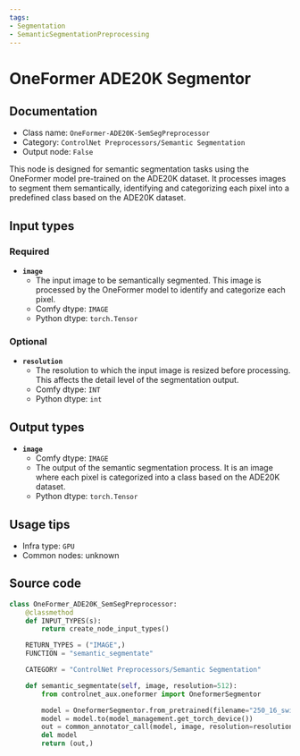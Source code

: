 ```yaml
---
tags:
- Segmentation
- SemanticSegmentationPreprocessing
---
```


# OneFormer ADE20K Segmentor
## Documentation
- Class name: `OneFormer-ADE20K-SemSegPreprocessor`
- Category: `ControlNet Preprocessors/Semantic Segmentation`
- Output node: `False`

This node is designed for semantic segmentation tasks using the OneFormer model pre-trained on the ADE20K dataset. It processes images to segment them semantically, identifying and categorizing each pixel into a predefined class based on the ADE20K dataset.
## Input types
### Required
- **`image`**
    - The input image to be semantically segmented. This image is processed by the OneFormer model to identify and categorize each pixel.
    - Comfy dtype: `IMAGE`
    - Python dtype: `torch.Tensor`
### Optional
- **`resolution`**
    - The resolution to which the input image is resized before processing. This affects the detail level of the segmentation output.
    - Comfy dtype: `INT`
    - Python dtype: `int`
## Output types
- **`image`**
    - Comfy dtype: `IMAGE`
    - The output of the semantic segmentation process. It is an image where each pixel is categorized into a class based on the ADE20K dataset.
    - Python dtype: `torch.Tensor`
## Usage tips
- Infra type: `GPU`
- Common nodes: unknown


## Source code
```python
class OneFormer_ADE20K_SemSegPreprocessor:
    @classmethod
    def INPUT_TYPES(s):
        return create_node_input_types()

    RETURN_TYPES = ("IMAGE",)
    FUNCTION = "semantic_segmentate"

    CATEGORY = "ControlNet Preprocessors/Semantic Segmentation"

    def semantic_segmentate(self, image, resolution=512):
        from controlnet_aux.oneformer import OneformerSegmentor

        model = OneformerSegmentor.from_pretrained(filename="250_16_swin_l_oneformer_ade20k_160k.pth")
        model = model.to(model_management.get_torch_device())
        out = common_annotator_call(model, image, resolution=resolution)
        del model
        return (out,)

```
